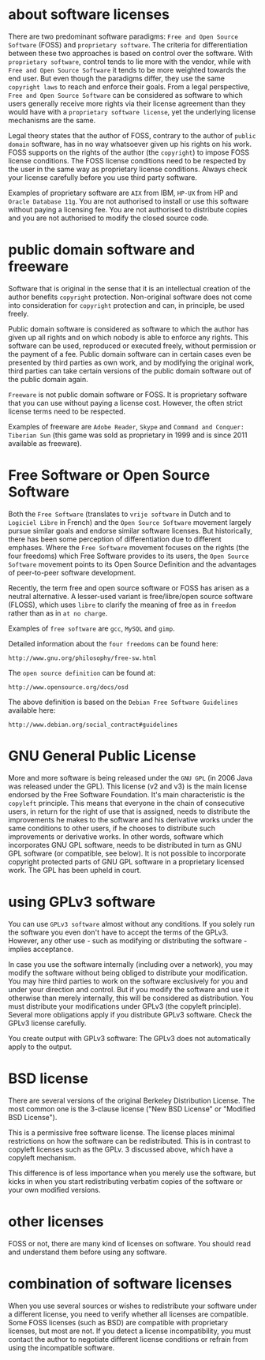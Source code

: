 # about software licenses

There are two predominant software paradigms:
`Free and Open Source Software` (FOSS) and
`proprietary software`. The criteria for differentiation between these
two approaches is based on control over the software. With
`proprietary software`, control tends to lie more with the
vendor, while with `Free and Open Source Software` it
tends to be more weighted towards the end user. But even though the
paradigms differ, they use the same `copyright laws` to
reach and enforce their goals. From a legal perspective,
`Free and Open Source Software` can be considered as
software to which users generally receive more rights via their license
agreement than they would have with a `proprietary software license`,
yet the underlying license mechanisms are the same.

Legal theory states that the author of FOSS, contrary to the author of
`public domain` software, has in no way whatsoever given
up his rights on his work. FOSS supports on the rights of the author
(the `copyright`) to impose FOSS license conditions. The FOSS license
conditions need to be respected by the user in the same way as
proprietary license conditions. Always check your license carefully
before you use third party software.

Examples of proprietary software are `AIX` from IBM, `HP-UX` from HP and
`Oracle Database 11g`. You are not authorised to install or use this
software without paying a licensing fee. You are not authorised to
distribute copies and you are not authorised to modify the closed source
code.

# public domain software and freeware

Software that is original in the sense that it is an intellectual
creation of the author benefits `copyright` protection.
Non-original software does not come into consideration for `copyright`
protection and can, in principle, be used freely.

Public domain software is considered as software to which the author has
given up all rights and on which nobody is able to enforce any rights.
This software can be used, reproduced or executed freely, without
permission or the payment of a fee. Public domain software can in
certain cases even be presented by third parties as own work, and by
modifying the original work, third parties can take certain versions of
the public domain software out of the public domain again.

`Freeware` is not public domain software or FOSS. It is
proprietary software that you can use without paying a license cost.
However, the often strict license terms need to be respected.

Examples of freeware are `Adobe Reader`, `Skype` and
`Command and Conquer: Tiberian Sun` (this game was sold as proprietary
in 1999 and is since 2011 available as freeware).

# Free Software or Open Source Software

Both the `Free Software` (translates to
`vrije software` in Dutch and to
`Logiciel Libre` in French) and the
`Open Source Software` movement largely pursue similar
goals and endorse similar software licenses. But historically, there has
been some perception of differentiation due to different emphases. Where
the `Free Software` movement focuses on the rights (the four freedoms)
which Free Software provides to its users, the `Open Source Software`
movement points to its Open Source Definition and the advantages of
peer-to-peer software development.

Recently, the term free and open source software or FOSS has arisen as a
neutral alternative. A lesser-used variant is free/libre/open source
software (FLOSS), which uses `libre` to clarify the meaning of free as
in `freedom` rather than as in `at no charge`.

Examples of `free software` are `gcc`, `MySQL` and `gimp`.

Detailed information about the `four freedoms` can be
found here:

    http://www.gnu.org/philosophy/free-sw.html

The `open source definition` can be found at:

    http://www.opensource.org/docs/osd

The above definition is based on the `Debian Free Software Guidelines`
available here:

    http://www.debian.org/social_contract#guidelines

# GNU General Public License

More and more software is being released under the
`GNU GPL` (in 2006 Java was released under the GPL). This
license (v2 and v3) is the main license endorsed by the Free Software
Foundation. It's main characteristic is the `copyleft`
principle. This means that everyone in the chain of consecutive users,
in return for the right of use that is assigned, needs to distribute the
improvements he makes to the software and his derivative works under the
same conditions to other users, if he chooses to distribute such
improvements or derivative works. In other words, software which
incorporates GNU GPL software, needs to be distributed in turn as GNU
GPL software (or compatible, see below). It is not possible to
incorporate copyright protected parts of GNU GPL software in a
proprietary licensed work. The GPL has been upheld in court.

# using GPLv3 software

You can use `GPLv3 software` almost without any
conditions. If you solely run the software you even don't have to accept
the terms of the GPLv3. However, any other use - such as modifying or
distributing the software - implies acceptance.

In case you use the software internally (including over a network), you
may modify the software without being obliged to distribute your
modification. You may hire third parties to work on the software
exclusively for you and under your direction and control. But if you
modify the software and use it otherwise than merely internally, this
will be considered as distribution. You must distribute your
modifications under GPLv3 (the copyleft principle). Several more
obligations apply if you distribute GPLv3 software. Check the GPLv3
license carefully.

You create output with GPLv3 software: The GPLv3 does not automatically
apply to the output.

# BSD license

There are several versions of the original Berkeley Distribution
License. The most common one is the 3-clause license (\"New BSD
License\" or \"Modified BSD License\").

This is a permissive free software license. The license places minimal
restrictions on how the software can be redistributed. This is in
contrast to copyleft licenses such as the GPLv. 3 discussed above, which
have a copyleft mechanism.

This difference is of less importance when you merely use the software,
but kicks in when you start redistributing verbatim copies of the
software or your own modified versions.

# other licenses

FOSS or not, there are many kind of licenses on software. You should
read and understand them before using any software.

# combination of software licenses

When you use several sources or wishes to redistribute your software
under a different license, you need to verify whether all licenses are
compatible. Some FOSS licenses (such as BSD) are compatible with
proprietary licenses, but most are not. If you detect a license
incompatibility, you must contact the author to negotiate different
license conditions or refrain from using the incompatible software.

